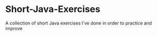 # Short-Java-Exercises
A collection of short Java exercises I've done in order to practice and improve
